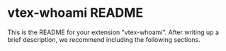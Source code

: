# vtex-whoami README

This is the README for your extension "vtex-whoami". After writing up a brief description, we recommend including the following sections.
